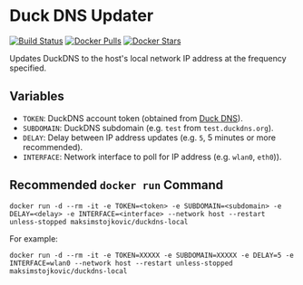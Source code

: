 # Duck DNS Updater

[![Build Status](https://github.com/maksimstojkovic/docker-duckdns/workflows/docker%20build/badge.svg)](https://github.com/maksimstojkovic/docker-duckdns-local)
[![Docker Pulls](https://img.shields.io/docker/pulls/maksimstojkovic/duckdns-local)](https://hub.docker.com/repository/docker/maksimstojkovic/duckdns-local)
[![Docker Stars](https://img.shields.io/docker/stars/maksimstojkovic/duckdns-local)](https://hub.docker.com/repository/docker/maksimstojkovic/duckdns-local)

Updates DuckDNS to the host's local network IP address at the frequency specified.

## Variables

* `TOKEN`: DuckDNS account token (obtained from [Duck DNS](https://www.duckdns.org)).
* `SUBDOMAIN`: DuckDNS subdomain (e.g. `test` from `test.duckdns.org`).
* `DELAY`: Delay between IP address updates (e.g. `5`, 5 minutes or more recommended).
* `INTERFACE`: Network interface to poll for IP address (e.g. `wlan0`, `eth0`)).

## Recommended `docker run` Command

```
docker run -d --rm -it -e TOKEN=<token> -e SUBDOMAIN=<subdomain> -e DELAY=<delay> -e INTERFACE=<interface> --network host --restart unless-stopped maksimstojkovic/duckdns-local
```

For example:

```
docker run -d --rm -it -e TOKEN=XXXXX -e SUBDOMAIN=XXXXX -e DELAY=5 -e INTERFACE=wlan0 --network host --restart unless-stopped maksimstojkovic/duckdns-local
```
